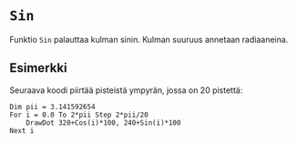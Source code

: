 `Sin`
==========

Funktio `Sin` palauttaa kulman sinin. Kulman suuruus annetaan radiaaneina.

Esimerkki
----------

Seuraava koodi piirtää pisteistä ympyrän, jossa on 20 pistettä:

    Dim pii = 3.141592654
    For i = 0.0 To 2*pii Step 2*pii/20
        DrawDot 320+Cos(i)*100, 240+Sin(i)*100
    Next i
